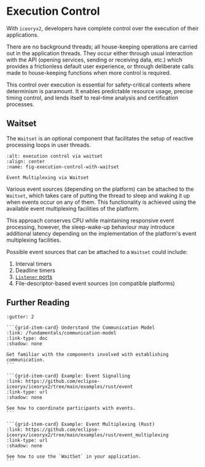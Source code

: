 # Execution Control

With `iceoryx2`, developers have complete control over the execution of their
applications.

There are no background threads; all house-keeping operations are carried out
in the application threads. They occur either through usual interaction with
the API (opening services, sending or receiving data, etc.) which provides a
frictionless default user experience, or through deliberate calls made to
house-keeping functions when more control is required.

This control over execution is essential for safety-critical contexts where
determinism is paramount. It enables predictable resource usage, precise timing
control, and lends itself to real-time analysis and certification processes.

## Waitset

The `Waitset` is an optional component that facilitates the setup of reactive
processing loops in user threads.

```{figure} /images/execution-control-waitset.svg
:alt: execution control via waitset
:align: center
:name: fig-execution-control-with-waitset

Event Multiplexing via Waitset
```

Various event sources (depending on the platform) can be attached to the
`Waitset`, which takes care of putting the thread to sleep and waking it up
when events occur on any of them. This functionality is achieved using the
available event multiplexing facilities of the platform.

This approach conserves CPU while maintaining responsive event processing,
however, the sleep-wake-up behaviour may introduce additional latency
depending on the implementation of the platform's event multiplexing
facilities.

Possible event sources that can be attached to a `Waitset` could include:

1. Interval timers
2. Deadline timers
3. [`Listener` ports](messaging-patterns/event.md)
4. File-descriptor-based event sources (on compatible platforms)

## Further Reading

````{grid} 1 1 2 3
:gutter: 2

```{grid-item-card} Understand the Communication Model
:link: /fundamentals/communication-model
:link-type: doc
:shadow: none

Get familiar with the components involved with establishing communication.
```

```{grid-item-card} Example: Event Signalling
:link: https://github.com/eclipse-iceoryx/iceoryx2/tree/main/examples/rust/event
:link-type: url
:shadow: none

See how to coordinate participants with events.
```

```{grid-item-card} Example: Event Multiplexing (Rust)
:link: https://github.com/eclipse-iceoryx/iceoryx2/tree/main/examples/rust/event_multiplexing
:link-type: url
:shadow: none

See how to use the `WaitSet` in your application.
```

````
